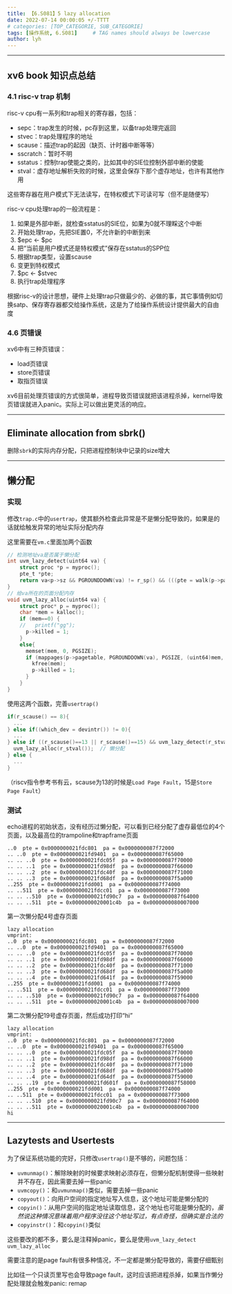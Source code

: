 ```yaml
---
title: 【6.S081】5 lazy allocation
date: 2022-07-14 00:00:05 +/-TTTT
# categories: [TOP_CATEGORIE, SUB_CATEGORIE]
tags: [操作系统, 6.S081]     # TAG names should always be lowercase
author: lyh
---
```


---
## xv6 book 知识点总结
### 4.1 risc-v trap 机制
risc-v cpu有一系列和trap相关的寄存器，包括：

- sepc：trap发生的时候，pc存到这里，以备trap处理完返回
- stvec：trap处理程序的地址
- scause：描述trap的起因（缺页、计时器中断等等）
- sscratch：暂时不明
- sstatus：控制trap使能之类的，比如其中的SIE位控制外部中断的使能
- stval：虚存地址解析失败的时候，这里会保存下那个虚存地址，也许有其他作用

这些寄存器在用户模式下无法读写，在特权模式下可读可写（但不是随便写）

risc-v cpu处理trap的一般流程是：

1. 如果是外部中断，就检查sstatus的SIE位，如果为0就不理睬这个中断
2. 开始处理trap，先把SIE置0，不允许新的中断到来
3. $epc <- $pc
4. 把“当前是用户模式还是特权模式”保存在sstatus的SPP位
5. 根据trap类型，设置scause
6. 变更到特权模式
7. $pc <- $stvec
8. 执行trap处理程序

根据risc-v的设计思想，硬件上处理trap只做最少的、必做的事，其它事情例如切换satp、保存寄存器都交给操作系统，这是为了给操作系统设计提供最大的自由度

### 4.6 页错误
xv6中有三种页错误：

- load页错误
- store页错误
- 取指页错误

xv6目前处理页错误的方式很简单，进程导致页错误就把该进程杀掉，kernel导致页错误就进入panic。实际上可以做出更灵活的响应。

---
## Eliminate allocation from sbrk()

删除`sbrk`的实际内存分配，只把进程控制块中记录的size增大

---
## 懒分配

### 实现

修改`trap.c`中的`usertrap`，使其额外检查此异常是不是懒分配导致的，如果是的话就给触发异常的地址实际分配内存

这里需要在`vm.c`里面加两个函数

```c
// 检测地址va是否属于懒分配
int uvm_lazy_detect(uint64 va) {
    struct proc *p = myproc();
    pte_t *pte;
    return va<p->sz && PGROUNDDOWN(va) != r_sp() && (((pte = walk(p->pagetable, va, 0))==0) || ((*pte & PTE_V)==0));
}
// 给va所在的页面分配内存
void uvm_lazy_alloc(uint64 va) {
    struct proc* p = myproc();
    char *mem = kalloc();
    if (mem==0) {
    //   printf("gg");
      p->killed = 1;
    }
    else{
      memset(mem, 0, PGSIZE);
      if (mappages(p->pagetable, PGROUNDDOWN(va), PGSIZE, (uint64)mem, PTE_W|PTE_R|PTE_X|PTE_U)!=0) {
        kfree(mem);
        p->killed = 1;
      }
    }
}
```

使用这两个函数，完善`usertrap()`

```c
if(r_scause() == 8){
  ...
} else if((which_dev = devintr()) != 0){
  ...
} else if ((r_scause()==13 || r_scause()==15) && uvm_lazy_detect(r_stval())) {
  uvm_lazy_alloc(r_stval());  // 懒分配
} else {
  ...
}
```

（riscv指令参考书有云，scause为13的时候是`Load Page Fault`，15是`Store Page Fault`）

### 测试

echo进程的初始状态，没有经历过懒分配，可以看到已经分配了虚存最低位的4个页面，以及最高位的trampoline和trapframe页面
```
..0  pte = 0x0000000021fdc801  pa = 0x0000000087f72000
.. ..0  pte = 0x0000000021fd9401  pa = 0x0000000087f65000
.. .. ..0  pte = 0x0000000021fdc05f  pa = 0x0000000087f70000
.. .. ..1  pte = 0x0000000021fd98df  pa = 0x0000000087f66000
.. .. ..2  pte = 0x0000000021fdc40f  pa = 0x0000000087f71000
.. .. ..3  pte = 0x0000000021fd68df  pa = 0x0000000087f5a000
..255  pte = 0x0000000021fdd001  pa = 0x0000000087f74000
.. ..511  pte = 0x0000000021fdcc01  pa = 0x0000000087f73000
.. .. ..510  pte = 0x0000000021fd90c7  pa = 0x0000000087f64000
.. .. ..511  pte = 0x0000000020001c4b  pa = 0x0000000080007000
```
第一次懒分配4号虚存页面
```
lazy allocation
vmprint:
..0  pte = 0x0000000021fdc801  pa = 0x0000000087f72000
.. ..0  pte = 0x0000000021fd9401  pa = 0x0000000087f65000
.. .. ..0  pte = 0x0000000021fdc05f  pa = 0x0000000087f70000
.. .. ..1  pte = 0x0000000021fd98df  pa = 0x0000000087f66000
.. .. ..2  pte = 0x0000000021fdc40f  pa = 0x0000000087f71000
.. .. ..3  pte = 0x0000000021fd68df  pa = 0x0000000087f5a000
.. .. ..4  pte = 0x0000000021fd641f  pa = 0x0000000087f59000
..255  pte = 0x0000000021fdd001  pa = 0x0000000087f74000
.. ..511  pte = 0x0000000021fdcc01  pa = 0x0000000087f73000
.. .. ..510  pte = 0x0000000021fd90c7  pa = 0x0000000087f64000
.. .. ..511  pte = 0x0000000020001c4b  pa = 0x0000000080007000
```
第二次懒分配19号虚存页面，然后成功打印“hi”
```
lazy allocation
vmprint:
..0  pte = 0x0000000021fdc801  pa = 0x0000000087f72000
.. ..0  pte = 0x0000000021fd9401  pa = 0x0000000087f65000
.. .. ..0  pte = 0x0000000021fdc05f  pa = 0x0000000087f70000
.. .. ..1  pte = 0x0000000021fd98df  pa = 0x0000000087f66000
.. .. ..2  pte = 0x0000000021fdc40f  pa = 0x0000000087f71000
.. .. ..3  pte = 0x0000000021fd68df  pa = 0x0000000087f5a000
.. .. ..4  pte = 0x0000000021fd64df  pa = 0x0000000087f59000
.. .. ..19  pte = 0x0000000021fd601f  pa = 0x0000000087f58000
..255  pte = 0x0000000021fdd001  pa = 0x0000000087f74000
.. ..511  pte = 0x0000000021fdcc01  pa = 0x0000000087f73000
.. .. ..510  pte = 0x0000000021fd90c7  pa = 0x0000000087f64000
.. .. ..511  pte = 0x0000000020001c4b  pa = 0x0000000080007000
hi
```
---
## Lazytests and Usertests

为了保证系统功能的完好，只修改`usertrap()`是不够的，问题包括：

- `uvmunmap()`：解除映射的时候要求映射必须存在，但懒分配机制使得一些映射并不存在，因此需要去掉一些panic
- `uvmcopy()`：和`uvmunmap()`类似，需要去掉一些panic
- `copyout()`：向用户空间的指定地址写入信息，这个地址可能是懒分配的
- `copyin()`：从用户空间的指定地址读取信息，这个地址也可能是懒分配的，*虽然说这种情况意味着用户程序没往这个地址写过，有点奇怪，但确实是合法的*
- `copyinstr()`：和`copyin()`类似

这些要改的都不多，要么是注释掉panic，要么是使用`uvm_lazy_detect` `uvm_lazy_alloc`

需要注意的是page fault有很多种情况，不一定都是懒分配导致的，需要仔细甄别

比如往一个只读页里写也会导致page fault，这时应该把进程杀掉，如果当作懒分配处理就会触发panic: remap




